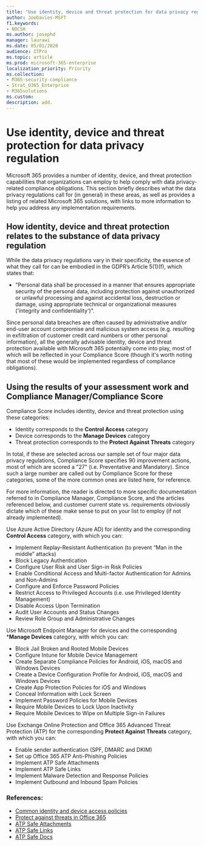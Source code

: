 ```yaml
---
title: "Use identity, device and threat protection for data privacy regulation"
author: JoeDavies-MSFT
f1.keywords:
- NOCSH
ms.author: josephd
manager: laurawi
ms.date: 05/01/2020
audience: ITPro
ms.topic: article
ms.prod: microsoft-365-enterprise
localization_priority: Priority
ms.collection: 
- M365-security-compliance
- Strat_O365_Enterprise
- M365solutions
ms.custom: 
description: add.
---
```


# Use identity, device and threat protection for data privacy regulation

Microsoft 365 provides a number of identity, device, and threat protection capabilities that organizations can employ to help comply with data privacy-related compliance obligations. This section briefly describes what the data privacy regulations call for (in general) in these areas, as well as provides a listing of related Microsoft 365 solutions, with links to more information to help you address any implementation requirements.

## How identity, device and threat protection relates to the substance of data privacy regulation

While the data privacy regulations vary in their specificity, the essence of what they call for can be embodied in the GDPR’s Article 5(1)(f), which states that: 

- "Personal data shall be processed in a manner that ensures appropriate security of the personal data, including protection against unauthorized or unlawful processing and against accidental loss, destruction or damage, using appropriate technical or organizational measures ('integrity and confidentiality')".

Since personal data breaches are often caused by administrative and/or end-user account compromise and malicious system access (e.g. resulting in exfiltration of customer credit card numbers or other personal information), all the generally advisable identity, device and threat protection available with Microsoft 365 potentially come into play, most of which will be reflected in your Compliance Score (though it's worth noting that most of these would be implemented regardless of compliance obligations).

## Using the results of your assessment work and Compliance Manager/Compliance Score

Compliance Score includes identity, device and threat protection using these categories:

- Identity corresponds to the **Control Access** category
- Device corresponds to the **Manage Devices** category
- Threat protection corresponds to the **Protect Against Threats** category
 
In total, if these are selected across our sample set of four major data privacy regulations, Compliance Score specifies 90 improvement actions, most of which are scored a "27" (i.e. Preventative and Mandatory). Since such a large number are called out by Compliance Score for these categories, some of the more common ones are listed here, for reference.

For more information, the reader is directed to more specific documentation referred to in Compliance Manager, Compliance Score, and the articles referenced below, and customer current state vs. requirements obviously dictate which of these make sense to put on your list to employ (if not already implemented).

Use Azure Active Directory (Azure AD) for identity and the corresponding **Control Access** category, with which you can:

- Implement Replay-Resistant Authentication (to prevent “Man in the middle” attacks)
- Block Legacy Authentication
- Configure User Risk and User Sign-in Risk Policies
- Enable Conditional Access and Multi-factor Authentication for Admins and Non-Admins
- Configure and Enforce Password Policies
- Restrict Access to Privileged Accounts (i.e. use Privileged Identity Management)
- Disable Access Upon Termination
- Audit User Accounts and Status Changes
- Review Role Group and Administrative Changes	

Use Microsoft Endpoint Manager for devices and the corresponding ***Manage Devices** category, with which you can:

- Block Jail Broken and Rooted Mobile Devices
- Configure Intune for Mobile Device Management
- Create Separate Compliance Policies for Android, iOS, macOS and Windows Devices
- Create a Device Configuration Profile for Android, iOS, macOS and Windows Devices
- Create App Protection Policies for iOS and Windows
- Conceal Information with Lock Screen
- Implement Password Policies for Mobile Devices
- Require Mobile Devices to Lock Upon Inactivity
- Require Mobile Devices to Wipe on Multiple Sign-in Failures	

Use Exchange Online Protection and Office 365 Advanced Threat Protection (ATP) for the corresponding **Protect Against Threats** category, with which you can:

- Enable sender authentication (SPF, DMARC and DKIM)
- Set up Office 365 ATP Anti-Phishing Policies
- Implement ATP Safe Attachments
- Implement ATP Safe Links
- Implement Malware Detection and Response Policies
- Implement Outbound and Inbound Spam Policies

### References:

- [Common identity and device access policies](../enterprise/identity-access-policies)
- [Protect against threats in Office 365](https://support.office.com/article/protect-against-threats-in-office-365-b10023f6-f30f-45d3-b3ad-b71aa4aa0d58)
- [ATP Safe Attachments](../security/office-365-security/atp-safe-attachments)
- [ATP Safe Links](../security/office-365-security/atp-safe-links)
- [ATP Safe Docs](../security/office-365-security/safe-docs)

